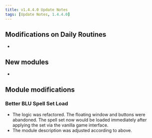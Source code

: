 ```yaml
---
title: v1.4.4.0 Update Notes
tags: [Update Notes, 1.4.4.0]
---
```


## Modifications on Daily Routines

- 

## New modules

- 

## Module modifications

### Better BLU Spell Set Load

- The logic was refactored. The floating window and buttons were abandoned. The spell set now would be loaded immediately after applying the set via the vanilla game interface.
- The module description was adjusted according to above.
